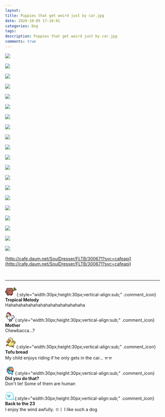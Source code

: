 ```yaml
---
layout: 
title: Puppies that get weird just by car.jpg
date: 2020-10-05 17:18:01
categories: Dog
tags: 
description: Puppies that get weird just by car.jpg
comments: true
---
```


![](https://blog.kakaocdn.net/dn/cDKjca/btqKbW0rFRk/r3Kh4kBdHeBdfY89QzPGxK/img.jpg)

![](https://blog.kakaocdn.net/dn/buFl6V/btqJ9111cSb/5t15dC2JBn7NvmCKrPzPj0/img.jpg)

![](https://blog.kakaocdn.net/dn/enPoAl/btqJ4Hca0w3/BYcmOk15Uv9QEd7JKY2Ksk/img.jpg)

![](https://blog.kakaocdn.net/dn/U2o4h/btqKbVUKXO5/1YejkfkLXnjVcmQ1zftZi0/img.jpg)

![](https://blog.kakaocdn.net/dn/WhRsX/btqJ1KNYRs5/8R9WIK5luTTROEIz584HRk/img.jpg)

![](https://blog.kakaocdn.net/dn/DHxbC/btqJ0odl4TQ/f2sXKtJSR0PURqtyZY68G0/img.jpg)

![](https://blog.kakaocdn.net/dn/5NGI3/btqKfq7Mleh/m7THgGR52IIkK8tWpkV71K/img.jpg)

![](https://blog.kakaocdn.net/dn/bXG5lG/btqJ4FZHzo9/RQf1dMERbVkl1z0LMa5rn1/img.jpg)

![](https://blog.kakaocdn.net/dn/cw7hbr/btqKfrS8Twa/NtH2ug0BOb6kvvElyEUiD1/img.jpg)

![](https://blog.kakaocdn.net/dn/Cuc6j/btqJ1LTGfib/vLXc2sm1vL8vQqiFNlZl80/img.jpg)

![](https://blog.kakaocdn.net/dn/pz9Pq/btqJ8eUQTLu/6HKsrxY78jKOF39V84ooa1/img.jpg)

![](https://blog.kakaocdn.net/dn/VR8Go/btqJ8gkP2T8/6rCQJ0urqzx4wkss08AKFK/img.jpg)

![](https://blog.kakaocdn.net/dn/d9e1QN/btqJ920UU76/QS0k7a72Aj9n4xWStVd7Q0/img.jpg)

![](https://blog.kakaocdn.net/dn/3mVzu/btqJ4GdfXZH/ebUI0eAJv2SRCq1CVS2oDK/img.jpg)

![](https://blog.kakaocdn.net/dn/cr0pXV/btqKbWTFplj/ZlnLYtcqFCOS0mpj3SiIxK/img.jpg)

![](https://blog.kakaocdn.net/dn/RQRae/btqJ3gMDhAY/WtCwhCSFWnnGjlxMiPBeC0/img.jpg)

![](https://blog.kakaocdn.net/dn/oWvAU/btqKfrS8Xv8/vgEojx4i3Hwblu4TS1RFyK/img.jpg)

![](https://blog.kakaocdn.net/dn/blGZnY/btqKdFYsi5o/OgAAgoSkUoUBRzkpCWNOk1/img.jpg)

![](https://blog.kakaocdn.net/dn/yxUWR/btqKbXE3ekJ/2PzILmtoKekNeVBCH6QT7k/img.jpg)

![](https://blog.kakaocdn.net/dn/ctKJ3b/btqJ6dhAmzz/BeXAZRBFK8AwL6NTjT7mJ1/img.jpg)

[http://cafe.daum.net/SoulDresser/FLTB/300671?svc=cafeapi](<http://cafe.daum.net/SoulDresser/FLTB/300671?svc=cafeapi>)

​

* * *

![comment](/assets/character/trunk.png){:style="width:30px;height:30px;vertical-align:sub;" .comment_icon} **Tropical Melody**  
Hahahahahahahahahahahahahahahaha   
  
![comment](/assets/character/chicken.png){:style="width:30px;height:30px;vertical-align:sub;" .comment_icon} **Mother**  
Chewbacca...?   
  
![comment](/assets/character/duck.png){:style="width:30px;height:30px;vertical-align:sub;" .comment_icon} **Tofu bread**  
My child enjoys riding if he only gets in the car... ㅠㅠ   
  
![comment](/assets/character/goggle.png){:style="width:30px;height:30px;vertical-align:sub;" .comment_icon} **Did you do that?**  
Don't lie! Some of them are human  
  
![comment](/assets/character/ghost.png){:style="width:30px;height:30px;vertical-align:sub;" .comment_icon} **Back to the 23**  
I enjoy the wind awfully. ㅇㅣ I like such a dog  
  

